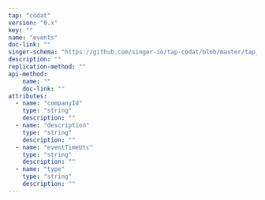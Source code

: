 ```yaml
---
tap: "codat"
version: "0.x"
key: ""
name: "events"
doc-link: ""
singer-schema: "https://github.com/singer-io/tap-codat/blob/master/tap_codat/schemas/events.json"
description: ""
replication-method: ""
api-method:
    name: ""
    doc-link: ""
attributes:
  - name: "companyId"
    type: "string"
    description: ""
  - name: "description"
    type: "string"
    description: ""
  - name: "eventTimeUtc"
    type: "string"
    description: ""
  - name: "type"
    type: "string"
    description: ""
---
```

